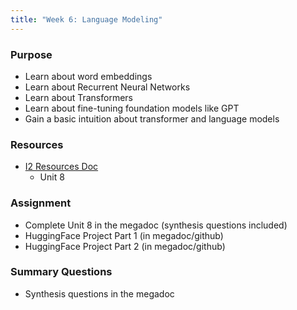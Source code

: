 ```yaml
---
title: "Week 6: Language Modeling"
---
```



### Purpose

- Learn about word embeddings
- Learn about Recurrent Neural Networks
- Learn about Transformers
- Learn about fine-tuning foundation models like GPT
- Gain a basic intuition about transformer and language models

### Resources

- [I2 Resources Doc](https://docs.google.com/document/d/1Sv8vHtzgqg4DMKjXRyvoRzjghlzFbDErwvN0DKh8yxk/edit?usp=sharing)
    - Unit 8
  
### Assignment

- Complete Unit 8 in the megadoc (synthesis questions included)
- HuggingFace Project Part 1 (in megadoc/github)
- HuggingFace Project Part 2 (in megadoc/github)

### Summary Questions

- Synthesis questions in the megadoc